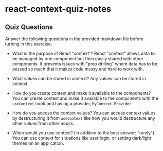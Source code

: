 # react-context-quiz-notes

## Quiz Questions

Answer the following questions in the provided markdown file before turning in this exercise:

- What is the purpose of React "context"?
  React "context" allows data to be managed by one component but then easily shared with other components. It prevents issues with "prop drilling" where data has to be passed so much that it makes code messy and hard to work with.

- What values can be stored in context?
  Any values can be stored in cotnext.

- How do you create context and make it available to the components?
  You can create context and make it available to the components with the `useContext` hook and having a provider, `MyContext.Provider`.

- How do you access the context values?
  You can access context values by destructuring it from `useContext` like how you would destructure any other values from other hooks.

- When would you use context? (in addition to the best answer: "rarely")
  You can use context for situations like user login, or setting dark/light themes on an application.
